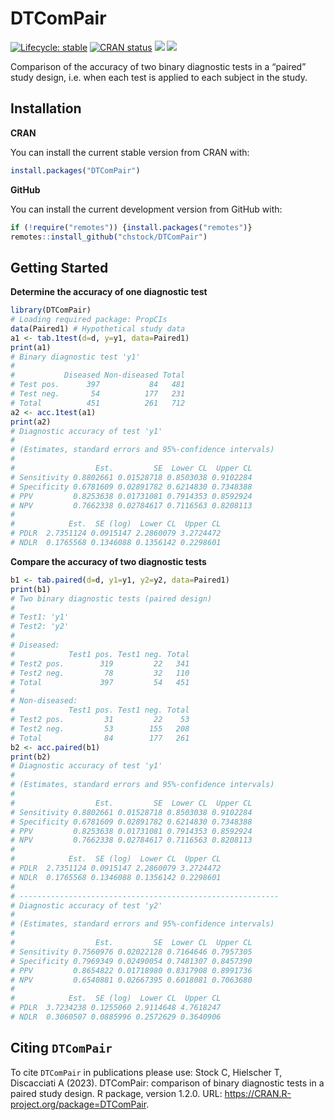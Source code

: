 
<!-- README.md is generated from README.Rmd. Please edit that file -->

# DTComPair

<!-- badges: start -->

[![Lifecycle:
stable](https://img.shields.io/badge/lifecycle-stable-brightgreen.svg)](https://lifecycle.r-lib.org/articles/stages.html#stable)
[![CRAN
status](https://www.r-pkg.org/badges/version/DTComPair)](https://CRAN.R-project.org/package=DTComPair)
[![](http://cranlogs.r-pkg.org/badges/last-month/DTComPair)](https://cran.r-project.org/package=DTComPair)
[![](http://cranlogs.r-pkg.org/badges/grand-total/DTComPair)](https://cran.r-project.org/package=DTComPair)
<!-- badges: end -->

Comparison of the accuracy of two binary diagnostic tests in a “paired”
study design, i.e. when each test is applied to each subject in the
study.

## Installation

**CRAN**

You can install the current stable version from CRAN with:

``` r
install.packages("DTComPair")
```

**GitHub**

You can install the current development version from GitHub with:

``` r
if (!require("remotes")) {install.packages("remotes")}
remotes::install_github("chstock/DTComPair")
```

## Getting Started

**Determine the accuracy of one diagnostic test**

``` r
library(DTComPair)
# Loading required package: PropCIs
data(Paired1) # Hypothetical study data
a1 <- tab.1test(d=d, y=y1, data=Paired1)
print(a1)
# Binary diagnostic test 'y1'
# 
#           Diseased Non-diseased Total
# Test pos.      397           84   481
# Test neg.       54          177   231
# Total          451          261   712
a2 <- acc.1test(a1)
print(a2)
# Diagnostic accuracy of test 'y1'
# 
# (Estimates, standard errors and 95%-confidence intervals)
# 
#                  Est.         SE  Lower CL  Upper CL
# Sensitivity 0.8802661 0.01528718 0.8503038 0.9102284
# Specificity 0.6781609 0.02891782 0.6214830 0.7348388
# PPV         0.8253638 0.01731081 0.7914353 0.8592924
# NPV         0.7662338 0.02784617 0.7116563 0.8208113
# 
#            Est.  SE (log)  Lower CL  Upper CL
# PDLR  2.7351124 0.0915147 2.2860079 3.2724472
# NDLR  0.1765568 0.1346088 0.1356142 0.2298601
```

**Compare the accuracy of two diagnostic tests**

``` r
b1 <- tab.paired(d=d, y1=y1, y2=y2, data=Paired1)
print(b1)
# Two binary diagnostic tests (paired design)
# 
# Test1: 'y1'
# Test2: 'y2'
# 
# Diseased:
#            Test1 pos. Test1 neg. Total
# Test2 pos.        319         22   341
# Test2 neg.         78         32   110
# Total             397         54   451
# 
# Non-diseased:
#            Test1 pos. Test1 neg. Total
# Test2 pos.         31         22    53
# Test2 neg.         53        155   208
# Total              84        177   261
b2 <- acc.paired(b1)
print(b2)
# Diagnostic accuracy of test 'y1'
# 
# (Estimates, standard errors and 95%-confidence intervals)
# 
#                  Est.         SE  Lower CL  Upper CL
# Sensitivity 0.8802661 0.01528718 0.8503038 0.9102284
# Specificity 0.6781609 0.02891782 0.6214830 0.7348388
# PPV         0.8253638 0.01731081 0.7914353 0.8592924
# NPV         0.7662338 0.02784617 0.7116563 0.8208113
# 
#            Est.  SE (log)  Lower CL  Upper CL
# PDLR  2.7351124 0.0915147 2.2860079 3.2724472
# NDLR  0.1765568 0.1346088 0.1356142 0.2298601
# 
# ----------------------------------------------------------
# Diagnostic accuracy of test 'y2'
# 
# (Estimates, standard errors and 95%-confidence intervals)
# 
#                  Est.         SE  Lower CL  Upper CL
# Sensitivity 0.7560976 0.02022128 0.7164646 0.7957305
# Specificity 0.7969349 0.02490054 0.7481307 0.8457390
# PPV         0.8654822 0.01718980 0.8317908 0.8991736
# NPV         0.6540881 0.02667395 0.6018081 0.7063680
# 
#            Est.  SE (log)  Lower CL  Upper CL
# PDLR  3.7234238 0.1255060 2.9114648 4.7618247
# NDLR  0.3060507 0.0885996 0.2572629 0.3640906
```

## Citing `DTComPair`

To cite `DTComPair` in publications please use: Stock C, Hielscher T,
Discacciati A (2023). DTComPair: comparison of binary diagnostic tests
in a paired study design. R package, version 1.2.0. URL:
<https://CRAN.R-project.org/package=DTComPair>.
